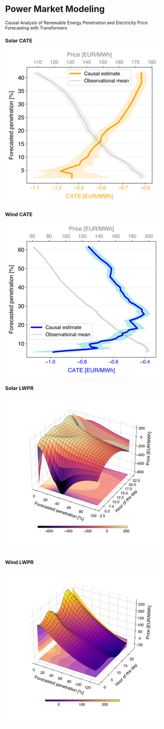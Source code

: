 # Power Market Modeling
Causal Analysis of Renewable Energy Penetration and Electricity Price Forecasting with Transformers

### Solar CATE

![Solar CATE](png/mean_vs_cate_solar.png)

### Wind CATE

![Wind CATE](png/mean_vs_cate_wind.png)

### Solar LWPR

![Solar LWPR](png/LWPR_solar.png)

### Wind LWPR

![Wind LWPR](png/LWPR_wind.png)